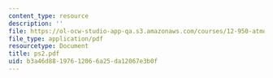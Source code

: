 ```yaml
---
content_type: resource
description: ''
file: https://ol-ocw-studio-app-qa.s3.amazonaws.com/courses/12-950-atmospheric-and-oceanic-modeling-spring-2004/b3a46d88197612066a25da12067e3b0f_ps2.pdf
file_type: application/pdf
resourcetype: Document
title: ps2.pdf
uid: b3a46d88-1976-1206-6a25-da12067e3b0f
---
```

